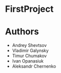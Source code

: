 # FirstProject

# Authors

- Andrey Shevtsov
- Vladimir Galynsky
- Timur Chumakov
- Ivan Opanasiuk
- Aleksandr Chernenko